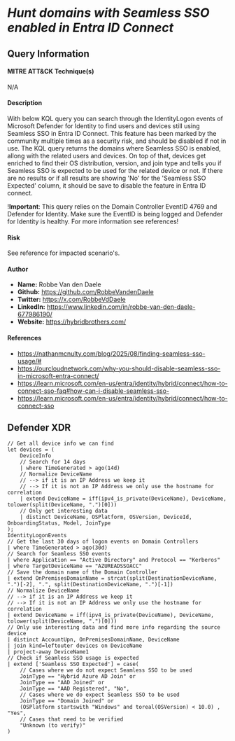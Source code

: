 # *Hunt domains with Seamless SSO enabled in Entra ID Connect*

## Query Information

#### MITRE ATT&CK Technique(s)

N/A

#### Description
With below KQL query you can search through the IdentityLogon events of Microsoft Defender for Identity to find users and devices still using Seamless SSO in Entra ID Connect. This feature has been marked by the community multiple times as a security risk, and should be disabled if not in use. The KQL query returns the domains where Seamless SSO is enabled, allong with the related users and devices. On top of that, devices get enriched to find their OS distribution, version, and join type and tells you if Seamless SSO is expected to be used for the related device or not. If there are no results or if all results are showing 'No' for the 'Seamless SSO Expected' column, it should be save to disable the feature in Entra ID connect.

!**Important**: This query relies on the Domain Controller EventID 4769 and Defender for Identity. Make sure the EventID is being logged and Defender for Identity is healthy. For more information see references!

#### Risk
See reference for impacted scenario's. 

#### Author <Optional>
- **Name:** Robbe Van den Daele
- **Github:** https://github.com/RobbeVandenDaele
- **Twitter:** https://x.com/RobbeVdDaele
- **LinkedIn:** https://www.linkedin.com/in/robbe-van-den-daele-677986190/
- **Website:** https://hybridbrothers.com/

#### References
- https://nathanmcnulty.com/blog/2025/08/finding-seamless-sso-usage/#
- https://ourcloudnetwork.com/why-you-should-disable-seamless-sso-in-microsoft-entra-connect/
- https://learn.microsoft.com/en-us/entra/identity/hybrid/connect/how-to-connect-sso-faq#how-can-i-disable-seamless-sso-
- https://learn.microsoft.com/en-us/entra/identity/hybrid/connect/how-to-connect-sso

## Defender XDR
```KQL
// Get all device info we can find
let devices = (
    DeviceInfo
    // Search for 14 days
    | where TimeGenerated > ago(14d)
    // Normalize DeviceName 
    // --> if it is an IP Address we keep it
    // --> If it is not an IP Address we only use the hostname for correlation
    | extend DeviceName = iff(ipv4_is_private(DeviceName), DeviceName, tolower(split(DeviceName, ".")[0]))
    // Only get interesting data
    | distinct DeviceName, OSPlatform, OSVersion, DeviceId, OnboardingStatus, Model, JoinType
);
IdentityLogonEvents
// Get the last 30 days of logon events on Domain Controllers
| where TimeGenerated > ago(30d)
// Search for Seamless SSO events
| where Application == "Active Directory" and Protocol == "Kerberos"
| where TargetDeviceName == "AZUREADSSOACC"
// Save the domain name of the Domain Controller
| extend OnPremisesDomainName = strcat(split(DestinationDeviceName, ".")[-2], ".", split(DestinationDeviceName, ".")[-1])
// Normalize DeviceName 
// --> if it is an IP Address we keep it
// --> If it is not an IP Address we only use the hostname for correlation
| extend DeviceName = iff(ipv4_is_private(DeviceName), DeviceName, tolower(split(DeviceName, ".")[0]))
// Only use interesting data and find more info regarding the source device
| distinct AccountUpn, OnPremisesDomainName, DeviceName
| join kind=leftouter devices on DeviceName 
| project-away DeviceName1
// Check if Seamless SSO usage is expected
| extend ['Seamless SSO Expected'] = case(
    // Cases where we do not expect Seamless SSO to be used
    JoinType == "Hybrid Azure AD Join" or 
    JoinType == "AAD Joined" or
    JoinType == "AAD Registered", "No",
    // Cases where we do expect Seamless SSO to be used
    JoinType == "Domain Joined" or 
    (OSPlatform startswith "Windows" and toreal(OSVersion) < 10.0) , "Yes", 
    // Cases that need to be verified
    "Unknown (to verify)"
)
```
